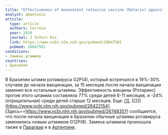 ```yaml
---
title: "Effectiveness of monovalent rotavirus vaccine (Rotarix) against severe diarrhea caused by serotypically unrelated G2P[4] strains in Brazil"
analyst: amantonio
article:
  type: article
  authors: Correia
  year: 2010
  journal: J Infect Dis
  link: https://www.ncbi.nlm.nih.gov/pubmed/20047501
  pubmed: 20047501
conditions:
- Замена штаммов
countries:
- Бразилия
---
```


В Бразилии штамм ротавируса G2P(4), который встречался в 19%-30% случаев до начала вакцинации, за 15 месяцев после начала вакцинации заменил все остальные штаммы. Эффективность вакцины (Ротарикс) против этого штамма составляла 77% среди детей 6-11 месяцев, и -24% (отрицательная) среди детей старше 12 месяцев. Еще: [[1]](https://www.ncbi.nlm.nih.gov/pubmed/22795600), [[2]](https://www.ncbi.nlm.nih.gov/pubmed/26422154].
[Здесь==https://www.ncbi.nlm.nih.gov/pubmed/26748357) сообщается, что после начала вакцинации в Бразилии обычные штаммы ротавируса заменились новым штаммом G12P(8). Замена штаммов произошла также в [Парагвае](https://www.ncbi.nlm.nih.gov/pubmed/20213281) и в [Аргентине](https://www.ncbi.nlm.nih.gov/pubmed/24875137).
